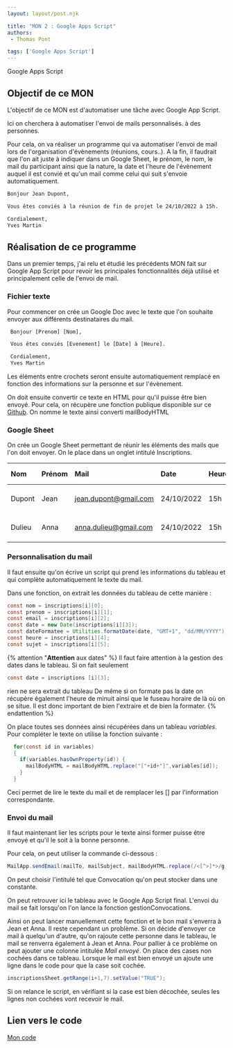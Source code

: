 ```yaml
---
layout: layout/post.njk

title: "MON 2 : Google Apps Script"
authors:
 - Thomas Pont

tags: ['Google Apps Script']
---
```


<!-- Début Résumé -->

Google Apps Script
<!-- Début Résumé -->

## Objectif de ce MON

L'objectif de ce MON est d'automatiser une tâche avec Google App Script.

Ici on cherchera à automatiser l'envoi de mails personnalisés. à des personnes.

Pour cela, on va réaliser un programme qui va automatiser l'envoi de mail lors de l'organisation d'évènements (réunions, cours..). A la fin, il faudrait que l'on ait juste à indiquer dans un Google Sheet, le prénom, le nom, le mail du participant ainsi que la nature, la date et l'heure de l'évènement auquel il est convié et qu'un mail comme celui qui suit s'envoie automatiquement.

```txt
Bonjour Jean Dupont,

Vous êtes conviés à la réunion de fin de projet le 24/10/2022 à 15h.

Cordialement,
Yves Martin
```

## Réalisation de ce programme

Dans un premier temps, j'ai relu et étudié les précédents MON fait sur Google App Script pour revoir les principales fonctionnalités déjà utilisé et principalement celle de l'envoi de mail.

### Fichier texte

Pour commencer on crée un Google Doc avec le texte que l'on souhaite envoyer aux différents destinataires du mail.

```txt
 Bonjour [Prenom] [Nom],

 Vous êtes conviés [Evenement] le [Date] à [Heure].

 Cordialement,
 Yves Martin
```

Les éléments entre crochets seront ensuite automatiquement remplacé en fonction des informations sur la personne et sur l'évènement.

On doit ensuite convertir ce texte en HTML pour qu'il puisse être bien envoyé. Pour cela, on récupère une fonction publique disponible sur ce [Github](https://github.com/oazabir/GoogleDoc2Html/blob/master/code.js).
On nomme le texte ainsi converti mailBodyHTML

### Google Sheet

On crée un Google Sheet permettant de réunir les éléments des mails que l'on doit envoyer. On le place dans un onglet intitulé Inscriptions.

|Nom |Prénom | Mail | Date | Heure | Nom Evènement |
|:----|:----|:----|:----|:----|:----|
|Dupont |Jean | jean.dupont@gmail.com | 24/10/2022 | 15h | à la réunion de fin de projet |
|Dulieu |Anna | anna.dulieu@gmail.com | 24/10/2022 | 15h | à la réunion de fin de projet |

### Personnalisation du mail

Il faut ensuite qu'on écrive un script qui prend les informations du tableau et qui complète automatiquement le texte du mail.

Dans une fonction, on extrait les données du tableau de cette manière :

```java
const nom = inscriptions[i][0];
const prenom = inscriptions[i][1];
const email = inscriptions[i][2];
const date = new Date(inscriptions[i][3]);
const dateFormatee = Utilities.formatDate(date, "GMT+1", "dd/MM/YYYY");
const heure = inscriptions[i][4];
const sujet = inscriptions[i][5];
```

{% attention "**Attention** aux dates" %}
Il faut faire attention à la gestion des dates dans le tableau. Si on fait seulement

```java
const date = inscriptions [i][3];
```

rien ne sera extrait du tableau
De même si on formate pas la date on récupère également l'heure de minuit ainsi que le fuseau horaire de là où on se situe.
Il est donc important de bien l'extraire et de bien la formater.
{% endattention %}

On place toutes ses données ainsi récupérées dans un tableau *variables*.
Pour compléter le texte on utilise la fonction suivante :

```java
  for(const id in variables)
  {
    if(variables.hasOwnProperty(id)) {
      mailBodyHTML = mailBodyHTML.replace("["+id+"]",variables[id]);
    }
  }
  ```

  Ceci permet de lire le texte du mail et de remplacer les [] par l'information correspondante.

### Envoi du mail

Il faut maintenant lier les scripts pour le texte ainsi former puisse être envoyé et qu'il le soit à la bonne personne.

Pour cela, on peut utiliser la commande ci-dessous :

```java
MailApp.sendEmail(mailTo, mailSubject, mailBodyHTML.replace(/<[^>]*>/g, ''), options);
```

On peut choisir l'intitulé tel que Convocation qu'on peut stocker dans une constante.

On peut retrouver ici le tableau avec le Google App Script final. L'envoi du mail se fait lorsqu'on l'on lance la fonction gestionConvocations.

Ainsi on peut lancer manuellement cette fonction et le bon mail s'enverra à Jean et Anna. Il reste cependant un problème. Si on décide d'envoyer ce mail à quelqu'un d'autre, qu'on rajoute cette personne dans le tableau, le mail se renverra également à Jean et Anna.
Pour pallier à ce problème on peut ajouter une colonne intitulée *Mail envoyé*. On place des cases non cochées dans ce tableau. Lorsque le mail est bien envoyé un ajoute une ligne dans le code pour que la case soit cochée.

```java
inscriptionsSheet.getRange(i+1,7).setValue("TRUE");
```

Si on relance le script, en vérifiant si la case est bien décochée, seules les lignes non cochées vont recevoir le mail.

## Lien vers le code

[Mon code](../code/code_gas)
